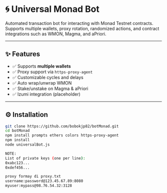 # 🌀 Universal Monad Bot

Automated transaction bot for interacting with Monad Testnet contracts.  
Supports multiple wallets, proxy rotation, randomized actions, and contract integrations such as WMON, Magma, and aPriori.

---

## ✨ Features

- ✅ Supports **multiple wallets**
- ✅ Proxy support via `https-proxy-agent`
- ✅ Customizable cycles and delays
- ✅ Auto wrap/unwrap WMON
- ✅ Stake/unstake on Magma & aPriori
- ✅ Izumi integration (placeholder)

---

## ⚙️ Installation

```bash
git clone https://github.com/bobokjp82/botMonad.git
cd botMonad
npm install prompts ethers colors https-proxy-agent
npm install
node universalBot.js

NOTE: 
List of private keys (one per line):
0xabc123...
0xdef456...

proxy formay di proxy.txt
username:password@123.45.67.89:8080
myuser:mypass@98.76.54.32:3128


